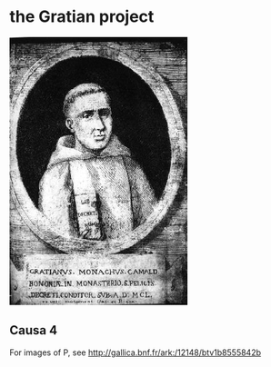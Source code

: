 # the Gratian project

![Gratian](images/Gratian.jpg)

## Causa 4

For images of P, see http://gallica.bnf.fr/ark:/12148/btv1b8555842b

